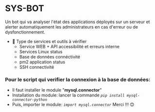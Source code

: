 # SYS-BOT
Un bot qui va analyser l'état des applications déployés sur un serveur et alerter automatiquement les administrateurs en cas d'erreur ou de dysfonctionnement.

- 🔧 Type de services et outils à vérifier 
  - Service WEB + API accessibilité et erreurs interne
  - Services Linux status
  - Base de données connéctivité
  - pm2 application status
  - SSH connectivité

### Pour le script qui verifier la connexion à la base de données:
  * Il faut installer le module "**mysql.connector**"
  * Installation du module: lancer la commande *`pip install mysql-connector-python`*
  * Puis, importer le module: *`import mysql.connector`*
    Merci !!! 😊
